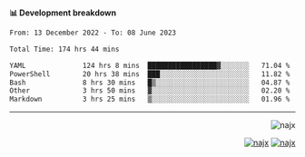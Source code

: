 <b>📊 Development breakdown</b>
<!--START_SECTION:waka-->

```txt
From: 13 December 2022 - To: 08 June 2023

Total Time: 174 hrs 44 mins

YAML              124 hrs 8 mins  █████████████████▓░░░░░░░   71.04 %
PowerShell        20 hrs 38 mins  ███░░░░░░░░░░░░░░░░░░░░░░   11.82 %
Bash              8 hrs 30 mins   █▒░░░░░░░░░░░░░░░░░░░░░░░   04.87 %
Other             3 hrs 50 mins   ▓░░░░░░░░░░░░░░░░░░░░░░░░   02.20 %
Markdown          3 hrs 25 mins   ▒░░░░░░░░░░░░░░░░░░░░░░░░   01.96 %
```

<!--END_SECTION:waka-->
-----
<p align="right">
  <img src="https://komarev.com/ghpvc/?username=najx&label=GitHub%20Profile%20Views&color=yellow&style=flat" alt="najx" />
</p align="center">
<p align="right">
  <a href="https://www.linkedin.com/in/abdx"><img src="https://img.shields.io/badge/LinkedIn--_.svg?style=social&logo=linkedin" alt="najx"></a>
  <a href="https://stackoverflow.com/users/19588110/najim-abdelmoula"><img src="https://img.shields.io/badge/Stack Overflow--_.svg?style=social&logo=stackoverflow" alt="najx"></a>
</p align="center">
